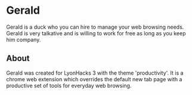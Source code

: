 # Gerald

Gerald is a duck who you can hire to manage your web browsing needs. Gerald is very talkative and is willing to work for free as long as you keep him company.

## About

Gerald was created for LyonHacks 3 with the theme 'productivity'. It is a chrome web extension which overrides the default new tab page with a productive set of tools for everyday web browsing.
